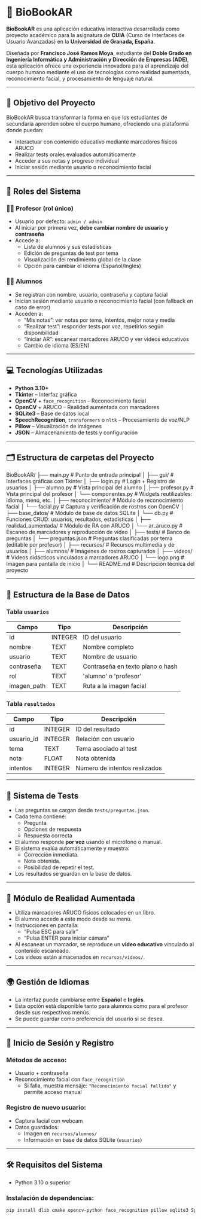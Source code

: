 # 📘 BioBookAR

**BioBookAR** es una aplicación educativa interactiva desarrollada como proyecto académico para la asignatura de **CUIA** (Curso de Interfaces de Usuario Avanzadas) en la **Universidad de Granada, España**.  

Diseñada por **Francisco José Ramos Moya**, estudiante del **Doble Grado en Ingeniería Informática y Administración y Dirección de Empresas (ADE)**, esta aplicación ofrece una experiencia innovadora para el aprendizaje del cuerpo humano mediante el uso de tecnologías como realidad aumentada, reconocimiento facial, y procesamiento de lenguaje natural.

---

## 🎯 Objetivo del Proyecto

BioBookAR busca transformar la forma en que los estudiantes de secundaria aprenden sobre el cuerpo humano, ofreciendo una plataforma donde puedan:

- Interactuar con contenido educativo mediante marcadores físicos ARUCO
- Realizar tests orales evaluados automáticamente
- Acceder a sus notas y progreso individual
- Iniciar sesión mediante usuario o reconocimiento facial

---

## 👤 Roles del Sistema

### 👨‍🏫 Profesor (rol único)

- Usuario por defecto: `admin / admin`
- Al iniciar por primera vez, **debe cambiar nombre de usuario y contraseña**
- Accede a:
  - Lista de alumnos y sus estadísticas
  - Edición de preguntas de test por tema
  - Visualización del rendimiento global de la clase
  - Opción para cambiar el idioma (Español/Inglés)

### 👨‍🎓 Alumnos

- Se registran con nombre, usuario, contraseña y captura facial
- Inician sesión mediante usuario o reconocimiento facial (con fallback en caso de error)
- Acceden a:
  - “Mis notas”: ver notas por tema, intentos, mejor nota y media
  - “Realizar test”: responder tests por voz, repetirlos según disponibilidad
  - “Iniciar AR”: escanear marcadores ARUCO y ver videos educativos
  - Cambio de idioma (ES/EN)

---

## 💻 Tecnologías Utilizadas

- **Python 3.10+**
- **Tkinter** – Interfaz gráfica
- **OpenCV** + `face_recognition` – Reconocimiento facial
- **OpenCV** + ARUCO – Realidad aumentada con marcadores
- **SQLite3** – Base de datos local
- **SpeechRecognition**, `transformers` o `nltk` – Procesamiento de voz/NLP
- **Pillow** – Visualización de imágenes
- **JSON** – Almacenamiento de tests y configuración

---

## 🗂️ Estructura de carpetas del Proyecto

BioBookAR/
├── main.py                            # Punto de entrada principal
│
├── gui/                               # Interfaces gráficas con Tkinter
│   ├── login.py                       # Login + Registro de usuarios
│   ├── alumno.py                      # Vista principal del alumno
│   ├── profesor.py                    # Vista principal del profesor
│   └── componentes.py                 # Widgets reutilizables: idioma, menú, etc.
│
├── reconocimiento/                    # Módulo de reconocimiento facial
│   └── facial.py                      # Captura y verificación de rostros con OpenCV
│
├── base_datos/                        # Módulo de base de datos SQLite
│   └── db.py                          # Funciones CRUD: usuarios, resultados, estadísticas
│
├── realidad_aumentada/               # Módulo de RA con ARUCO
│   └── ar_aruco.py                    # Escaneo de marcadores y reproducción de video
│
├── tests/                             # Banco de preguntas
│   └── preguntas.json                 # Preguntas clasificadas por tema (editable por profesor)
│
├── recursos/                          # Recursos multimedia y de usuarios
│   ├── alumnos/                       # Imágenes de rostros capturados
│   ├── videos/                        # Videos didácticos vinculados a marcadores ARUCO
│   └── logo.png                       # Imagen para pantalla de inicio
│
└── README.md                          # Descripción técnica del proyecto

---

## 🧾 Estructura de la Base de Datos

### Tabla `usuarios`
| Campo         | Tipo       | Descripción                          |
|---------------|------------|--------------------------------------|
| id            | INTEGER    | ID del usuario                       |
| nombre        | TEXT       | Nombre completo                      |
| usuario       | TEXT       | Nombre de usuario                    |
| contraseña    | TEXT       | Contraseña en texto plano o hash     |
| rol           | TEXT       | 'alumno' o 'profesor'                |
| imagen_path   | TEXT       | Ruta a la imagen facial              |

### Tabla `resultados`
| Campo         | Tipo       | Descripción                          |
|---------------|------------|--------------------------------------|
| id            | INTEGER    | ID del resultado                     |
| usuario_id    | INTEGER    | Relación con usuario                 |
| tema          | TEXT       | Tema asociado al test                |
| nota          | FLOAT      | Nota obtenida                        |
| intentos      | INTEGER    | Número de intentos realizados        |

---

## 🧪 Sistema de Tests

- Las preguntas se cargan desde `tests/preguntas.json`.
- Cada tema contiene:
  - Pregunta
  - Opciones de respuesta
  - Respuesta correcta
- El alumno responde **por voz** usando el micrófono o manual.
- El sistema evalúa automáticamente y muestra:
  - Corrección inmediata.
  - Nota obtenida.
  - Posibilidad de repetir el test.
- Los resultados se guardan en la base de datos.

---

## 🧬 Módulo de Realidad Aumentada

- Utiliza marcadores ARUCO físicos colocados en un libro.
- El alumno accede a este modo desde su menú.
- Instrucciones en pantalla:
  - “Pulsa ESC para salir”
  - “Pulsa ENTER para iniciar cámara”
- Al escanear un marcador, se reproduce un **video educativo** vinculado al contenido escaneado.
- Los videos están almacenados en `recursos/videos/`.

---

## 🌍 Gestión de Idiomas

- La interfaz puede cambiarse entre **Español** e **Inglés**.
- Esta opción está disponible tanto para alumnos como para el profesor desde sus respectivos menús.
- Se puede guardar como preferencia del usuario si se desea.

---

## 🔐 Inicio de Sesión y Registro

### Métodos de acceso:
- Usuario + contraseña
- Reconocimiento facial con `face_recognition`
  - Si falla, muestra mensaje: `"Reconocimiento facial fallido"` y permite acceso manual

### Registro de nuevo usuario:
- Captura facial con webcam
- Datos guardados:
  - Imagen en `recursos/alumnos/`
  - Información en base de datos SQLite (`usuarios`)

---

## 🛠️ Requisitos del Sistema

- Python 3.10 o superior

### Instalación de dependencias:

```bash
pip install dlib cmake opencv-python face_recognition pillow sqlite3 SpeechRecognition transformers nltk
